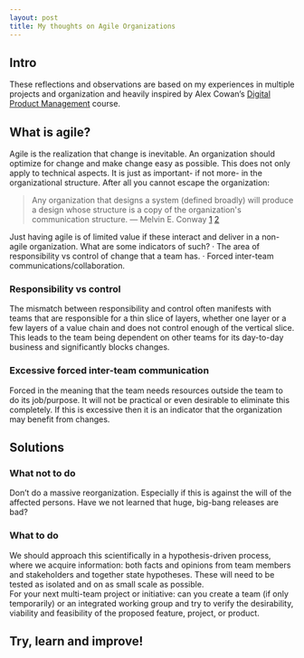 ```yaml
---
layout: post
title: My thoughts on Agile Organizations
---
```


## Intro
These reflections and observations are based on my experiences in multiple projects and organization and heavily inspired by Alex Cowan’s [Digital Product Management](https://www.coursera.org/specializations/uva-darden-digital-product-management) course.

## What is agile?
Agile is the realization that change is inevitable. An organization should optimize for change and make change easy as possible. This does not only apply to technical aspects. It is just as important- if not more- in the organizational structure. After all you cannot escape the organization:
> Any organization that designs a system (defined broadly) will produce a design whose structure is a copy of the organization's communication structure.
> — Melvin E. Conway
> [1](https://en.wikipedia.org/wiki/Conway%27s_law#cite_note-Conway-2) [2](https://en.wikipedia.org/wiki/Conway%27s_law#cite_note-3)


Just having agile is of limited value if these interact and deliver in a non-agile organization. What are some indicators of such?
·        The area of responsibility vs control of change that a team has.
·        Forced inter-team communications/collaboration.
### Responsibility vs control
The mismatch between responsibility and control often manifests with teams that are responsible for a thin slice of layers, whether one layer or a few layers of a value chain and does not control enough of the vertical slice. This leads to the team being dependent on other teams for its day-to-day business and significantly blocks changes.
### Excessive forced inter-team communication
Forced in the meaning that the team needs resources outside the team to do its job/purpose. It will not be practical or even desirable to eliminate this completely. If this is excessive then it is an indicator that the organization may benefit from changes.

## Solutions
### What not to do
Don’t do a massive reorganization. Especially if this is against the will of the affected persons. Have we not learned that huge, big-bang releases are bad?
### What to do
We should approach this scientifically in a hypothesis-driven process, where we acquire information: both facts and opinions from team members and stakeholders and together state hypotheses. These will need to be tested as isolated and on as small scale as possible.  
For your next multi-team project or initiative: can you create a team (if only temporarily) or an integrated working group and try to verify the desirability, viability and feasibility of the proposed feature, project, or product.

## Try, learn and improve!